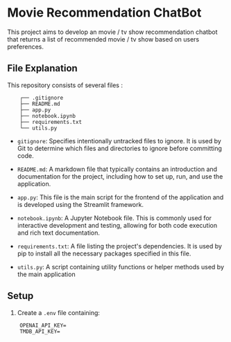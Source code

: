 # Movie Recommendation ChatBot
This project aims to develop an movie / tv show recommendation chatbot that returns a list of recommended movie / tv show based on users preferences.

## File Explanation
This repository consists of several files :
```
    ┌── .gitignore
    ├── README.md
    ├── app.py
    ├── notebook.ipynb
    ├── requirements.txt
    └── utils.py
```

- `gitignore`: Specifies intentionally untracked files to ignore. It is used by Git to determine which files and directories to ignore before committing code.

- `README.md`: A markdown file that typically contains an introduction and documentation for the project, including how to set up, run, and use the application.

- `app.py`: This file is the main script for the frontend of the application and is developed using the Streamlit framework.

- `notebook.ipynb`: A Jupyter Notebook file. This is commonly used for interactive development and testing, allowing for both code execution and rich text documentation.

- `requirements.txt`: A file listing the project's dependencies. It is used by pip to install all the necessary packages specified in this file.

- `utils.py`: A script containing utility functions or helper methods used by the main application

## Setup
1. Create a `.env` file containing:
```
    OPENAI_API_KEY=
    TMDB_API_KEY=
```